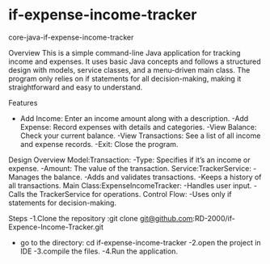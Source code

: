 # if-expense-income-tracker
core-java-if-expense-income-tracker

Overview
This is a simple command-line Java application for tracking income and expenses.
It uses basic Java concepts and follows a structured design with models, service classes, and a menu-driven main class. 
The program only relies on if statements for all decision-making, making it straightforward and easy to understand.

Features
- Add Income: Enter an income amount along with a description.
-Add Expense: Record expenses with details and categories.
-View Balance: Check your current balance.
-View Transactions: See a list of all income and expense records.
-Exit: Close the program.

Design Overview
Model:Transaction:
-Type: Specifies if it’s an income or expense.
-Amount: The value of the transaction.
Service:TrackerService:
-Manages the balance.
-Adds and validates transactions.
-Keeps a history of all transactions.
Main Class:ExpenseIncomeTracker:
-Handles user input.
-Calls the TrackerService for operations.
Control Flow:
-Uses only if statements for decision-making.

Steps
-1.Clone the repository :git clone git@github.com:RD-2000/if-Expence-Income-Tracker.git
 - go to the directory: cd if-expense-income-tracker
-2.open the project in IDE
-3.compile the files.
-4.Run the application.



